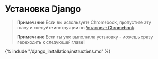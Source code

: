 # Установка Django

> **Примечание** Если вы используете Chromebook, пропустите эту главу и следуйте инструкции по [Установке Chromebook](../chromebook_setup/README.md).
> 
> **Примечание** Если ты уже выполнила установку - можешь сразу переходить к следующей главе!

{% include "/django_installation/instructions.md" %}